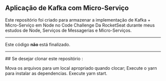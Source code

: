 ## Aplicação de Kafka com Micro-Serviço

Este repositório foi criado para armazenar a implementação de Kafka + Micro-Serviço em Node no Code Challenge Da RocketSeat durante meus estudos
de Node, Serviços de Messagerias e Micro-Serviços.
<br/>
<hr>
Este código <strong> não </strong> está finalizado.

<br/>
<hr>
## Se desejar clonar este repositório :

Mova os arquivos para um local apropriado quando clocar;
Execute o  yarn para instalar as dependencias.
Execute  yarn start.
